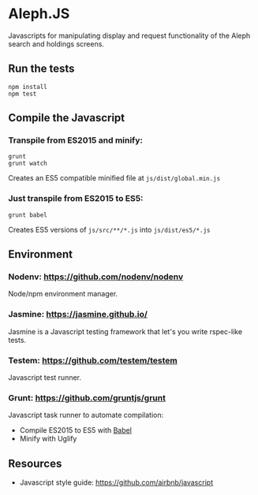 # Aleph.JS

Javascripts for manipulating display and request functionality of the Aleph search and holdings screens.

## Run the tests

```
npm install
npm test
```

## Compile the Javascript

### Transpile from ES2015 and minify:

```
grunt
grunt watch
```

Creates an ES5 compatible minified file at `js/dist/global.min.js`

### Just transpile from ES2015 to ES5:

```
grunt babel
```

Creates ES5 versions of `js/src/**/*.js` into `js/dist/es5/*.js`

## Environment

### Nodenv: https://github.com/nodenv/nodenv

Node/npm environment manager.

### Jasmine: https://jasmine.github.io/

Jasmine is a Javascript testing framework that let's you write rspec-like tests.

### Testem: https://github.com/testem/testem

Javascript test runner.

### Grunt: https://github.com/gruntjs/grunt

Javascript task runner to automate compilation:

- Compile ES2015 to ES5 with [Babel](http://babeljs.io)
- Minify with Uglify

## Resources

- Javascript style guide: https://github.com/airbnb/javascript
